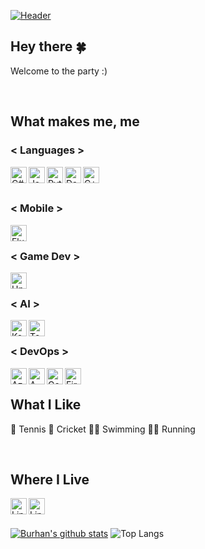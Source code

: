 [![Header](https://brhn.dev/site_images/HeaderImageShort.jpg)][site]

## Hey there &#127808;
Welcome to the party :)

<br>

## What makes me, me

### < Languages >
 <img align="left" alt="C#" width="26px" src="https://upload.wikimedia.org/wikipedia/commons/0/0d/C_Sharp_wordmark.svg" />
 <img align="left" alt="Java" width="26px" src="https://www.vectorlogo.zone/logos/java/java-icon.svg" />
 <img align="left" alt="Python" width="26px" src="https://upload.wikimedia.org/wikipedia/commons/c/c3/Python-logo-notext.svg" />
 <img align="left" alt="Dart" width="26px" src="https://www.vectorlogo.zone/logos/dartlang/dartlang-icon.svg" />
 <img align="left" alt="C++" width="26px" src="https://upload.wikimedia.org/wikipedia/commons/1/18/ISO_C%2B%2B_Logo.svg" />

<br>
<br>

### < Mobile >
 <img align="left" alt="Flutter" width="26px" src="https://www.vectorlogo.zone/logos/flutterio/flutterio-icon.svg" />

<br>

### < Game Dev >
 <img align="left" alt="Unity" width="26px" src="https://www.vectorlogo.zone/logos/unity3d/unity3d-icon.svg" />

<br>

### < AI >
 <img align="left" alt="Keras" height="26px" src="https://upload.wikimedia.org/wikipedia/commons/a/ae/Keras_logo.svg" />
 <img align="left" alt="TensorFlow" width="26px" src="https://www.vectorlogo.zone/logos/tensorflow/tensorflow-icon.svg" />

<br>

### < DevOps >
 <img align="left" alt="Azure" height="26px" src="https://www.vectorlogo.zone/logos/microsoft_azure/microsoft_azure-icon.svg" />
 <img align="left" alt="AWS" height="26px" src="https://www.vectorlogo.zone/logos/amazon_aws/amazon_aws-icon.svg" />
 <img align="left" alt="GoogleCloud" height="26px" src="https://www.vectorlogo.zone/logos/google_cloud/google_cloud-icon.svg" />
 <img align="left" alt="Firebase" height="26px" src="https://www.vectorlogo.zone/logos/firebase/firebase-icon.svg" />

<br>

## What I Like
 :tennis: Tennis
 :cricket_game: Cricket
 :swimming_man: Swimming
 :running_man: Running
 
<br>

## Where I Live
 <a href = "https://www.linkedin.com/in/burhanhaq/"><img align="left" alt="LinkedIn" height="26px" src="https://www.vectorlogo.zone/logos/linkedin/linkedin-icon.svg" /> </a>
 <a href = "https://play.google.com/store/apps/developer?id=brhn.dev"><img align="left" alt="LinkedIn" height="26px" src="https://www.vectorlogo.zone/logos/google_play/google_play-icon.svg" /> </a>

<br>
<br>

[![Burhan's github stats](https://github-readme-stats.vercel.app/api?username=burhanhaq&hide=contribs,issues&count_private=true&theme=calm)](https://github.com/anuraghazra/github-readme-stats) ![Top Langs](https://github-readme-stats.vercel.app/api/top-langs/?username=burhanhaq&layout=compact&theme=calm&hide=Objective-C,Swift,ShaderLab,HLSL)

<!-- Links to social media accounts -->

[twitter]: https://twitter.com/quecifi
[linkedin]: https://www.linkedin.com/in/burhanhaq/
[site]: https://brhn.dev
[googleplay]: https://play.google.com/store/apps/developer?id=brhn.dev


<!--
**burhanhaq/burhanhaq** is a ✨ _special_ ✨ repository because its `README.md` (this file) appears on your GitHub profile.

Here are some ideas to get you started:

- 🔭 I’m currently working on ...
- 🌱 I’m currently learning ...
- 👯 I’m looking to collaborate on ...
- 🤔 I’m looking for help with ...
- 💬 Ask me about ...
- 📫 How to reach me: ...
- 😄 Pronouns: ...
- ⚡ Fun fact: ...



![Lang](https://img.shields.io/badge/Lang-Dart-informational?style=flat-square&logo=<Lang>&logoColor=white&color=red)
![OS](https://img.shields.io/badge/OS-Win-informational?style=flat-square&logo=<OW>&logoColor=white&color=red)

githubemojis: https://github.com/ikatyang/emoji-cheat-sheet/blob/master/README.md
emojis: https://emojipedia.org/emoji/
html emoji icons: https://www.fileformat.info/index.htm
logos: https://www.vectorlogo.zone/

-->
